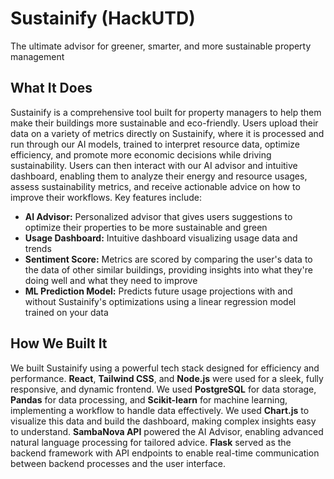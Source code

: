 # Sustainify (HackUTD)
The ultimate advisor for greener, smarter, and more sustainable property management

## What It Does
Sustainify is a comprehensive tool built for property managers to help them make their buildings more sustainable and eco-friendly. Users upload their data on a variety of metrics directly on Sustainify, where it is processed and run through our AI models, trained to interpret resource data, optimize efficiency, and promote more economic decisions while driving sustainability. Users can then interact with our AI advisor and intuitive dashboard, enabling them to analyze their energy and resource usages, assess sustainability metrics, and receive actionable advice on how to improve their workflows. Key features include:

* **AI Advisor:** Personalized advisor that gives users suggestions to optimize their properties to be more sustainable and green
* **Usage Dashboard:** Intuitive dashboard visualizing usage data and trends
* **Sentiment Score:** Metrics are scored by comparing the user's data to the data of other similar buildings, providing insights into what they're doing well and what they need to improve
* **ML Prediction Model:** Predicts future usage projections with and without Sustainify's optimizations using a linear regression model trained on your data

## How We Built It
We built Sustainify using a powerful tech stack designed for efficiency and performance. **React**, **Tailwind CSS**, and **Node.js** were used for a sleek, fully responsive, and dynamic frontend. We used **PostgreSQL** for data storage, **Pandas** for data processing, and **Scikit-learn** for machine learning, implementing a workflow to handle data effectively. We used **Chart.js** to visualize this data and build the dashboard, making complex insights easy to understand. **SambaNova API** powered the AI Advisor, enabling advanced natural language processing for tailored advice. **Flask** served as the backend framework with API endpoints to enable real-time communication between backend processes and the user interface.

